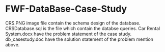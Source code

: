 # FWF-DataBase-Case-Study

CRS.PNG image file contain the schema design of the database.
CRSDatabase.sql is the file which contain the databse queries.
Car Rental System.docx have the problem statement of the case study.
db_casestudy.doc have the solution statement of the problem mention above.
